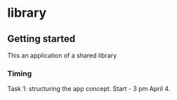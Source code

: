 # library


## Getting started

This an application of a shared library

### Timing
Task 1: structuring the app concept. Start - 3 pm April 4.